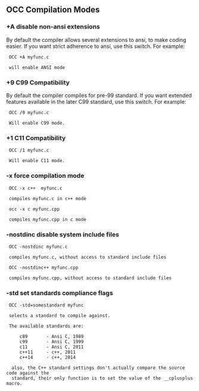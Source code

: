 ## OCC Compilation Modes

### +A    disable non-ansi extensions
 
By default the compiler allows several extensions to ansi, to make coding easier.  If you want strict adherence to ansi, use this switch.  For example:
 
     OCC +A myfunc.c
 
     will enable ANSI mode
 
### +9    C99 Compatibility
 
By default the compiler compiles for pre-99 standard.  If you want extended features available in the later C99 standard, use this switch.  For example:
 
     OCC /9 myfunc.c
 
     Will enable C99 mode.

### +1    C11 Compatibility

     OCC /1 myfunc.c
 
     Will enable C11 mode.

### -x     force compilation mode

     OCC -x c++  myfunc.c

     compiles myfunc.c in c++ mode

     occ -x c myfunc.cpp

     compiles myfunc.cpp in c mode

### -nostdinc   disable system include files

     OCC -nostdinc myfunc.c

     compiles myfunc.c, without access to standard include files

     OCC -nostdinc++ myfunc.cpp

     compiles myfunc.cpp, without access to standard include files

### -std    set standards compliance flags

     OCC -std=somestandard myfunc 

     selects a standard to compile against.

     The available standards are:

         c89       - Ansi C, 1989
         c99       - Ansi C, 1999
         c11       - Ansi C, 2011
         c++11     - c++, 2011
         c++14     - c++, 2014

      also, the C++ standard settings don't actually compare the source code against the
      standard, their only function is to set the value of the __cplusplus macro.